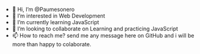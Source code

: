 - 👋 Hi, I’m @Paumesonero
- 👀 I’m interested in Web Development
- 🌱 I’m currently learning JavaScript
- 💞️ I’m looking to collaborate on Learning and practicing  JavaScript 
- 📫 How to reach me? send me any message here on GitHub and i will be more than happy to colaborate.

<!---
Paumesonero/Paumesonero is a ✨ special ✨ repository because its `README.md` (this file) appears on your GitHub profile.
You can click the Preview link to take a look at your changes.
--->
